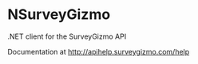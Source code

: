 # NSurveyGizmo
.NET client for the SurveyGizmo API

Documentation at http://apihelp.surveygizmo.com/help
